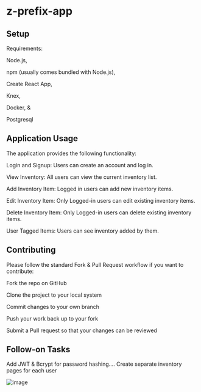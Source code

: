 # z-prefix-app

## Setup
Requirements:

Node.js,

npm (usually comes bundled with Node.js),

Create React App,

Knex,

Docker, &

Postgresql

## Application Usage
The application provides the following functionality:

Login and Signup: Users can create an account and log in.

View Inventory: All users can view the current inventory list.

Add Inventory Item: Logged in users can add new inventory items.

Edit Inventory Item: Only Logged-in users can edit existing inventory items.

Delete Inventory Item: Only Logged-in users can delete existing inventory items.

User Tagged Items: Users can see inventory added by them. 

## Contributing
Please follow the standard Fork & Pull Request workflow if you want to contribute:

Fork the repo on GitHub

Clone the project to your local system

Commit changes to your own branch

Push your work back up to your fork

Submit a Pull request so that your changes can be reviewed

## Follow-on Tasks
Add JWT & Bcrypt for password hashing....
Create separate inventory pages for each user

![image](https://github.com/Ing-waz/z-prefix-app/assets/130244583/db4c8110-cd36-48ba-8496-15187793e6e8)

